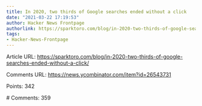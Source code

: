 ```yaml
---
title: In 2020, two thirds of Google searches ended without a click
date: "2021-03-22 17:19:53"
author: Hacker News Frontpage
authorlink: https://sparktoro.com/blog/in-2020-two-thirds-of-google-searches-ended-without-a-click/
tags:
- Hacker-News-Frontpage
---
```


<p>Article URL: <a href="https://sparktoro.com/blog/in-2020-two-thirds-of-google-searches-ended-without-a-click/">https://sparktoro.com/blog/in-2020-two-thirds-of-google-searches-ended-without-a-click/</a></p>
<p>Comments URL: <a href="https://news.ycombinator.com/item?id=26543731">https://news.ycombinator.com/item?id=26543731</a></p>
<p>Points: 342</p>
<p># Comments: 359</p>
